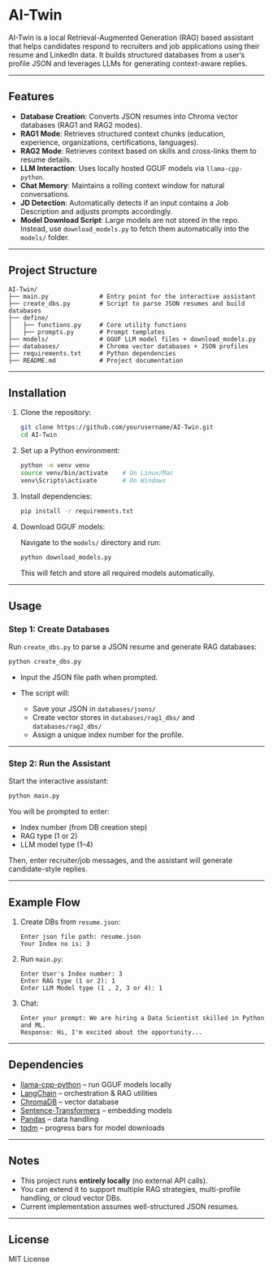 # AI-Twin

AI-Twin is a local Retrieval-Augmented Generation (RAG) based assistant that helps candidates respond to recruiters and job applications using their resume and LinkedIn data. It builds structured databases from a user’s profile JSON and leverages LLMs for generating context-aware replies.

---

## Features

* **Database Creation**: Converts JSON resumes into Chroma vector databases (RAG1 and RAG2 modes).
* **RAG1 Mode**: Retrieves structured context chunks (education, experience, organizations, certifications, languages).
* **RAG2 Mode**: Retrieves context based on skills and cross-links them to resume details.
* **LLM Interaction**: Uses locally hosted GGUF models via `llama-cpp-python`.
* **Chat Memory**: Maintains a rolling context window for natural conversations.
* **JD Detection**: Automatically detects if an input contains a Job Description and adjusts prompts accordingly.
* **Model Download Script**: Large models are not stored in the repo. Instead, use `download_models.py` to fetch them automatically into the `models/` folder.

---

## Project Structure

```
AI-Twin/
├── main.py              # Entry point for the interactive assistant
├── create_dbs.py        # Script to parse JSON resumes and build databases
├── define/
│   ├── functions.py     # Core utility functions
│   ├── prompts.py       # Prompt templates
├── models/              # GGUF LLM model files + download_models.py
├── databases/           # Chroma vector databases + JSON profiles
├── requirements.txt     # Python dependencies
├── README.md            # Project documentation
```

---

## Installation

1. Clone the repository:

   ```bash
   git clone https://github.com/yourusername/AI-Twin.git
   cd AI-Twin
   ```

2. Set up a Python environment:

   ```bash
   python -m venv venv
   source venv/bin/activate    # On Linux/Mac
   venv\Scripts\activate       # On Windows
   ```

3. Install dependencies:

   ```bash
   pip install -r requirements.txt
   ```

4. Download GGUF models:

   Navigate to the `models/` directory and run:

   ```bash
   python download_models.py
   ```

   This will fetch and store all required models automatically.

---

## Usage

### Step 1: Create Databases

Run `create_dbs.py` to parse a JSON resume and generate RAG databases:

```bash
python create_dbs.py
```

* Input the JSON file path when prompted.
* The script will:

  * Save your JSON in `databases/jsons/`
  * Create vector stores in `databases/rag1_dbs/` and `databases/rag2_dbs/`
  * Assign a unique index number for the profile.

---

### Step 2: Run the Assistant

Start the interactive assistant:

```bash
python main.py
```

You will be prompted to enter:

* Index number (from DB creation step)
* RAG type (1 or 2)
* LLM model type (1–4)

Then, enter recruiter/job messages, and the assistant will generate candidate-style replies.

---

## Example Flow

1. Create DBs from `resume.json`:

   ```
   Enter json file path: resume.json
   Your Index no is: 3
   ```

2. Run `main.py`:

   ```
   Enter User's Index number: 3
   Enter RAG type (1 or 2): 1
   Enter LLM Model type (1 , 2, 3 or 4): 1
   ```

3. Chat:

   ```
   Enter your prompt: We are hiring a Data Scientist skilled in Python and ML.
   Response: Hi, I'm excited about the opportunity...
   ```

---

## Dependencies

* [llama-cpp-python](https://github.com/abetlen/llama-cpp-python) – run GGUF models locally
* [LangChain](https://www.langchain.com/) – orchestration & RAG utilities
* [ChromaDB](https://www.trychroma.com/) – vector database
* [Sentence-Transformers](https://www.sbert.net/) – embedding models
* [Pandas](https://pandas.pydata.org/) – data handling
* [tqdm](https://tqdm.github.io/) – progress bars for model downloads

---

## Notes

* This project runs **entirely locally** (no external API calls).
* You can extend it to support multiple RAG strategies, multi-profile handling, or cloud vector DBs.
* Current implementation assumes well-structured JSON resumes.

---

## License

MIT License
